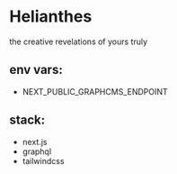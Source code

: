 # Helianthes

the creative revelations of yours truly

## env vars:
* NEXT_PUBLIC_GRAPHCMS_ENDPOINT
## stack:
* next.js
* graphql
* tailwindcss

